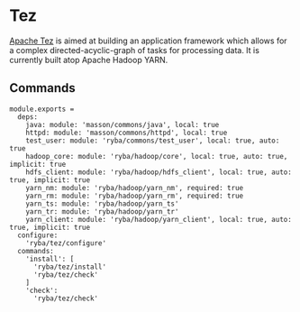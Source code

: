 
# Tez

[Apache Tez][tez] is aimed at building an application framework which allows for
a complex directed-acyclic-graph of tasks for processing data. It is currently
built atop Apache Hadoop YARN.

## Commands

    module.exports =
      deps:
        java: module: 'masson/commons/java', local: true
        httpd: module: 'masson/commons/httpd', local: true
        test_user: module: 'ryba/commons/test_user', local: true, auto: true
        hadoop_core: module: 'ryba/hadoop/core', local: true, auto: true, implicit: true
        hdfs_client: module: 'ryba/hadoop/hdfs_client', local: true, auto: true, implicit: true
        yarn_nm: module: 'ryba/hadoop/yarn_nm', required: true
        yarn_rm: module: 'ryba/hadoop/yarn_rm', required: true
        yarn_ts: module: 'ryba/hadoop/yarn_ts'
        yarn_tr: module: 'ryba/hadoop/yarn_tr'
        yarn_client: module: 'ryba/hadoop/yarn_client', local: true, auto: true, implicit: true
      configure:
        'ryba/tez/configure'
      commands:
        'install': [
          'ryba/tez/install'
          'ryba/tez/check'
        ]
        'check':
          'ryba/tez/check'

[tez]: http://tez.apache.org/
[instructions]: (http://docs.hortonworks.com/HDPDocuments/HDP2/HDP-2.2.0/HDP_Man_Install_v22/index.html#Item1.8.4)
